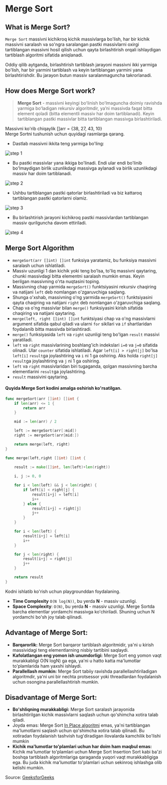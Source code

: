 # Merge Sort

## What is Merge Sort?
`Merge Sort` massivni kichikroq kichik massivlarga bo'lish, har bir kichik massivni saralash va so'ngra saralangan pastki massivlarni oxirgi tartiblangan massivni hosil qilish uchun qayta birlashtirish orqali ishlaydigan tartiblash algoritmi sifatida aniqlanadi.

Oddiy qilib aytganda, birlashtirish tartiblash jarayoni massivni ikki yarmiga bo'lish, har bir yarmini tartiblash va keyin tartiblangan yarmini yana birlashtirishdir. Bu jarayon butun massiv saralanmaguncha takrorlanadi.

## How does Merge Sort work?
> **Merge Sort** - massivni keyingi boʻlinish boʻlmaguncha doimiy ravishda yarmiga boʻladigan rekursiv algoritmdir, yaʼni massivda faqat bitta element qoladi (bitta elementli massiv har doim tartiblanadi). Keyin tartiblangan pastki massivlar bitta tartiblangan massivga birlashtiriladi.

Massivni ko'rib chiqaylik []arr = {38, 27, 43, 10} \
Merge Sortni tushunish uchun quyidagi rasmlarga qarang.

* Dastlab massivni ikkita teng yarmiga bo'ling:

![step 1](https://media.geeksforgeeks.org/wp-content/uploads/20230530153635/img1drawio.png)

* Bu pastki massivlar yana ikkiga bo'linadi. Endi ular endi bo'linib bo'lmaydigan birlik uzunlikdagi massivga aylanadi va birlik uzunlikdagi massiv har doim tartiblanadi.

![step 2](https://media.geeksforgeeks.org/wp-content/uploads/20230530153654/img2drawio.png)

* Ushbu tartiblangan pastki qatorlar birlashtiriladi va biz kattaroq tartiblangan pastki qatorlarni olamiz.

![step 3](https://media.geeksforgeeks.org/wp-content/uploads/20230530153714/img3drawio.png)

* Bu birlashtirish jarayoni kichikroq pastki massivlardan tartiblangan massiv qurilguncha davom ettiriladi. 

![step 4](https://media.geeksforgeeks.org/wp-content/uploads/20230530153747/img4drawio.png)


## Merge Sort Algorithm
* `mergeSort(arr []int) []int`  funksiya yaratamiz, bu funksiya massivni saralash uchun ishlatiladi. 
* Massiv uzunligi 1 dan kichik yoki teng bo'lsa, to'liq massivni qaytaring, chunki massivdagi bitta elementni saralash mumkin emas. Keyin berilgan massivning o'rta nuqtasini toping.
* Massivning chap yarmida `mergeSort()` funktsiyasini rekursiv chaqiring va natijani `left` deb nomlangan o'zgaruvchiga saqlang.
* Shunga o'xshab, massivning o'ng yarmida `mergeSort()` funktsiyasini qayta chaqiring va natijani `right` deb nomlangan o'zgaruvchiga saqlang.
* Chap va o'ng massivlar bilan `merge()` funksiyasini kirish sifatida chaqiring va natijani qaytaring.
* `merge(left, right []int) []int` funktsiyasi chap va o'ng massivlarni argument sifatida qabul qiladi va ularni `for` sikllari va `if` shartlaridan foydalanib bitta massivda birlashtiradi.
* `merge()` funksiyasida `left` va `right` uzunligi teng bo'lgan `result` massivi yaratiladi. 
* `left` va `right` massivlarining boshlang'ich indekslari `i=0` va `j=0` sifatida olinadi. Ular `counter` sifatida ishlatiladi. Agar `left[i] > right[j]` bo'lsa `left[i]` `result`ga joylashtiring va `i` ni 1 ga oshiring. Aks holda `right[j]` `result`ga joylashtiring va `j` ni 1 ga oshiring.
* `left` va `right` massivlaridan biri tugaganda, qolgan massivning barcha elementlarini `result`ga joylashtiring.
* `result` massivini qaytaring.

#### Quyida Merge Sort kodini amalga oshirish ko'rsatilgan.
```go
func mergeSort(arr []int) []int {
    if len(arr) <= 1 {
        return arr
    }

    mid := len(arr) / 2

    left := mergeSort(arr[:mid])
    right := mergeSort(arr[mid:])

    return merge(left, right)
}

func merge(left,right []int) []int {
    
    result := make([]int, len(left)+len(right))

    i, j := 0, 0

    for i < len(left) && j < len(right) {
        if left[i] < right[j] {
            result[i+j] = left[i]
            i++
        } else {
            result[i+j] = right[j]
            j++
        }
    }

    for i < len(left) {
        result[i+j] = left[i]
        i++
    }

    for j < len(right) {
        result[i+j] = right[j]
        j++
    }

    return result
}
```
Kodni ishlatib ko'rish uchun playgrounddan foydalaning.

* **Time Complexity** `O(N log(N))`, bu yerda **N** - massiv uzunligi.
* **Space Complexity**: `O(N)`, bu yerda **N** - massiv uzunligi. Merge Sortda barcha elementlar yordamchi massivga ko'chiriladi. Shuning uchun N yordamchi bo'sh joy talab qilinadi.

## Advantage of Merge Sort:
* **Barqarorlik:** Merge Sort barqaror tartiblash algoritmidir, ya'ni u kirish massividagi teng elementlarning nisbiy tartibini saqlaydi.
* **Kafolatlangan eng yomon ish unumdorligi:** Merge Sort eng yomon vaqt murakkabligi O(N logN) ga ega, ya'ni u hatto katta ma'lumotlar to'plamlarida ham yaxshi ishlaydi.
* **Parallellash mumkin:** Merge Sort tabiiy ravishda parallellashtiriladigan algoritmdir, ya'ni uni bir nechta protsessor yoki threadlardan foydalanish uchun osongina parallellashtirish mumkin.

## Disadvantage of Merge Sort:
* **Bo'shliqning murakkabligi:** Merge Sort saralash jarayonida birlashtirilgan kichik massivlarni saqlash uchun qo'shimcha xotira talab qiladi.
* Joyda emas: Merge Sort [In Place algoritmi](https://en.wikipedia.org/wiki/In-place_algorithm) emas, ya'ni tartiblangan ma'lumotlarni saqlash uchun qo'shimcha xotira talab qilinadi. Bu xotiradan foydalanish tashvish tug'diradigan ilovalarda kamchilik bo'lishi mumkin
* **Kichik ma'lumotlar to'plamlari uchun har doim ham maqbul emas:** Kichik ma'lumotlar to'plamlari uchun Merge Sort Insertion Sort kabi ba'zi boshqa tartiblash algoritmlariga qaraganda yuqori vaqt murakkabligiga ega. Bu juda kichik ma'lumotlar to'plamlari uchun sekinroq ishlashga olib kelishi mumkin.

Source: [GeeksforGeeks](https://www.geeksforgeeks.org/merge-sort/)